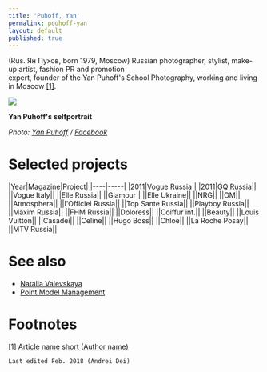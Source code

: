 ```yaml
---
title: 'Puhoff, Yan'
permalink: pouhoff-yan
layout: default
published: true
---
```


(Rus. Ян Пухов, born 1979, Moscow) Russian photographer, stylist, make-up artist, fashion PR and promotion 	
expert, founder of the Yan Puhoff's School Photography, working and living in Moscow <span id="a1">[\[1\]](#f1)</span>.

![](/encyclopedia/images/pouhoff-yan.png)

**Yan Puhoff's selfportrait**

*Photo: [Yan Puhoff](pouhoff-yan) / [Facebook](facebook)*

# Selected projects

|Year|Magazine|Project|
|----|-----|
|2011|Vogue Russia||
|2011|GQ Russia||
||Vogue Italy||
||Elle Russia||
||Glamour||
||Elle Ukraine||
||NRG||
||OM||
||Atmosphera||
||l'Officiel Russia||
||Top Sante Russia||
||Playboy Russia||
||Maxim Russia||
||FHM Russia||
||Doloress||
||Coiffur int.||
||Beauty||
||Louis Vuitton||
||Casadei||
||Celine||
||Hugo Boss||
||Chloe||
||La Roche Posay||
||MTV Russia||

# See also

+ [Natalia Valevskaya](valevskaya-natalia)
+ [Point Model Management](point-mdel-management)

# Footnotes

[[1]](#a1) <span id="f1"></span> [Article name short (Author name)](http://example.net/article)

`Last edited Feb. 2018 (Andrei Dei)`
